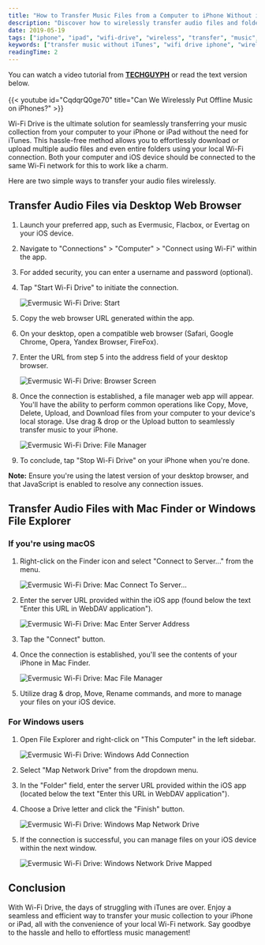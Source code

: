 ```yaml
---
title: "How to Transfer Music Files from a Computer to iPhone Without iTunes Using WiFi-Drive"
description: "Discover how to wirelessly transfer audio files and folders from your computer to your iPhone or iPad using WiFi-Drive in Evermusic, Flacbox, or Evertag — no iTunes required."
date: 2019-05-19
tags: ["iphone", "ipad", "wifi-drive", "wireless", "transfer", "music", "webdav", "finder", "windows", "file explorer", "no itunes"]
keywords: ["transfer music without iTunes", "wifi drive iphone", "wirelessly copy music to iPhone", "Evermusic wifi transfer", "Flacbox wifi drive", "music file manager iPhone", "iPhone music sync without iTunes", "WebDAV music transfer iOS"]
readingTime: 2
---
```


You can watch a video tutorial from [**TECHGUYPH**](https://www.youtube.com/channel/UCgpf09gGFE_c_3pPTtTpnzg) or read the text version below.
<br><br>
{{< youtube id="CqdqrQ0ge70" title="Can We Wirelessly Put Offline Music on iPhones?" >}}

Wi-Fi Drive is the ultimate solution for seamlessly transferring your music collection from your computer to your iPhone or iPad without the need for iTunes. This hassle-free method allows you to effortlessly download or upload multiple audio files and even entire folders using your local Wi-Fi connection. Both your computer and iOS device should be connected to the same Wi-Fi network for this to work like a charm.

Here are two simple ways to transfer your audio files wirelessly.

## Transfer Audio Files via Desktop Web Browser

1. Launch your preferred app, such as Evermusic, Flacbox, or Evertag on your iOS device.
2. Navigate to "Connections" > "Computer" > "Connect using Wi-Fi" within the app.
3. For added security, you can enter a username and password (optional).
4. Tap "Start Wi-Fi Drive" to initiate the connection.

   ![Evermusic Wi-Fi Drive: Start](21260c_467016d0322c45e1bda9c3b5cfd90019~mv2.jpeg)

5. Copy the web browser URL generated within the app.
6. On your desktop, open a compatible web browser (Safari, Google Chrome, Opera, Yandex Browser, FireFox).
7. Enter the URL from step 5 into the address field of your desktop browser.

   ![Evermusic Wi-Fi Drive: Browser Screen](21260c_7c7af1b6788a4fab9a6a866f1bbcc1b9~mv2.png)

8. Once the connection is established, a file manager web app will appear. You'll have the ability to perform common operations like Copy, Move, Delete, Upload, and Download files from your computer to your device's local storage. Use drag & drop or the Upload button to seamlessly transfer music to your iPhone.

   ![Evermusic Wi-Fi Drive: File Manager](21260c_8699b90283c540cda6052b2480f1b99c~mv2.png)

9. To conclude, tap "Stop Wi-Fi Drive" on your iPhone when you're done.

**Note:** Ensure you're using the latest version of your desktop browser, and that JavaScript is enabled to resolve any connection issues.

## Transfer Audio Files with Mac Finder or Windows File Explorer

### If you're using macOS

1. Right-click on the Finder icon and select "Connect to Server..." from the menu.

   ![Evermusic Wi-Fi Drive: Mac Connect To Server...](21260c_b8ba587ed13c44688127bfac0e733335~mv2.png)

2. Enter the server URL provided within the iOS app (found below the text "Enter this URL in WebDAV application").

   ![Evermusic Wi-Fi Drive: Mac Enter Server Address](21260c_a50e06395c734fb290a209518782d8c0~mv2.png)

3. Tap the "Connect" button.
4. Once the connection is established, you'll see the contents of your iPhone in Mac Finder.

   ![Evermusic Wi-Fi Drive: Mac File Manager](21260c_e388c17010904e7c9d124803d44799a9~mv2.png)

5. Utilize drag & drop, Move, Rename commands, and more to manage your files on your iOS device.

### For Windows users

1. Open File Explorer and right-click on "This Computer" in the left sidebar.

   ![Evermusic Wi-Fi Drive: Windows Add Connection](21260c_bb1eda9e49fa4f678f444299eaa20d94~mv2.png)

2. Select "Map Network Drive" from the dropdown menu.
3. In the "Folder" field, enter the server URL provided within the iOS app (located below the text "Enter this URL in WebDAV application").
4. Choose a Drive letter and click the "Finish" button.

   ![Evermusic Wi-Fi Drive: Windows Map Network Drive](21260c_e46eaf51c98e427abc4f1fad1969eee6~mv2.png)

5. If the connection is successful, you can manage files on your iOS device within the next window.

   ![Evermusic Wi-Fi Drive: Windows Network Drive Mapped](21260c_b413a15cf410434cbb53c8f3efa4d3cc~mv2.png)

## Conclusion

With Wi-Fi Drive, the days of struggling with iTunes are over. Enjoy a seamless and efficient way to transfer your music collection to your iPhone or iPad, all with the convenience of your local Wi-Fi network. Say goodbye to the hassle and hello to effortless music management!